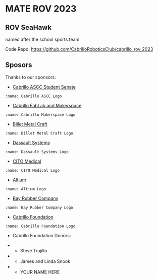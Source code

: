 # MATE ROV 2023

## ROV SeaHawk

named after the school sports team

Code Repo:
https://github.com/CabrilloRoboticsClub/cabrillo_rov_2023

## Sposors


Thanks to our sponsors:

* [Cabrillo ASCC Student Senate](https://www.cabrillo.edu/student-senate/)
```{image} /_static/materov2023/sponsors/logo-ascc-blue.png
:name: Cabrillo ASCC Logo
```

* [Cabrillo FabLab and Makerspace](https://cabrillomakerspace.com/)
```{image} /_static/materov2023/sponsors/cabrillo_makerspace.png
:name: Cabrillo Makerspace Logo
```

* [Billet Metal Craft](https://billetmetalcraft.com/)
```{image} /_static/materov2023/sponsors/billet_metal_craft.jpg
:name: Billet Metal Craft Logo
```

* [Dassault Systems](https://www.solidworks.com/)
```{image}  /_static/materov2023/sponsors/dassault_systems.png
:name: Dassault Systems Logo
```

* [CITO Medical](https://citomedical.com/)
```{image} /_static/materov2023/sponsors/cito_medical.jpg
:name: CITO Medical Logo
```

* [Altium](https://www.altium.com/)
```{image} /_static/materov2023/sponsors/altium.png
:name: Altium Logo
```

* [Bay Rubber Company](https://bayrubber.com/)
```{image} /_static/materov2023/sponsors/bay-rubber.jpg
:name: Bay Rubber Company Logo
```

* [Cabrillo Foundation](https://foundation.cabrillo.edu/)
```{image} /_static/materov2023/sponsors/cabrillofoundation.svg
:name: Cabrillo Foundation Logo
```
* Cabrillo Foundation Donors:

* * Steve Trujillo

* * James and Linda Snook

* * YOUR NAME HERE
